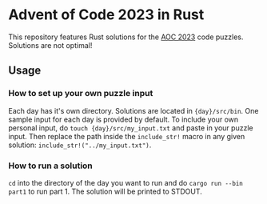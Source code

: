 # Advent of Code 2023 in Rust

This repository features Rust solutions for the [AOC 2023](https://adventofcode.com/2023/) code puzzles. Solutions are not optimal!

## Usage

### How to set up your own puzzle input

Each day has it's own directory. Solutions are located in `{day}/src/bin`. One sample input for each day is provided by default. To include your own personal input, do `touch {day}/src/my_input.txt` and paste in your puzzle input. Then replace the path inside the `include_str!` macro in any given solution: `include_str!("../my_input.txt")`.

### How to run a solution

`cd` into the directory of the day you want to run and do `cargo run --bin part1` to run part 1. The solution will be printed to STDOUT.
